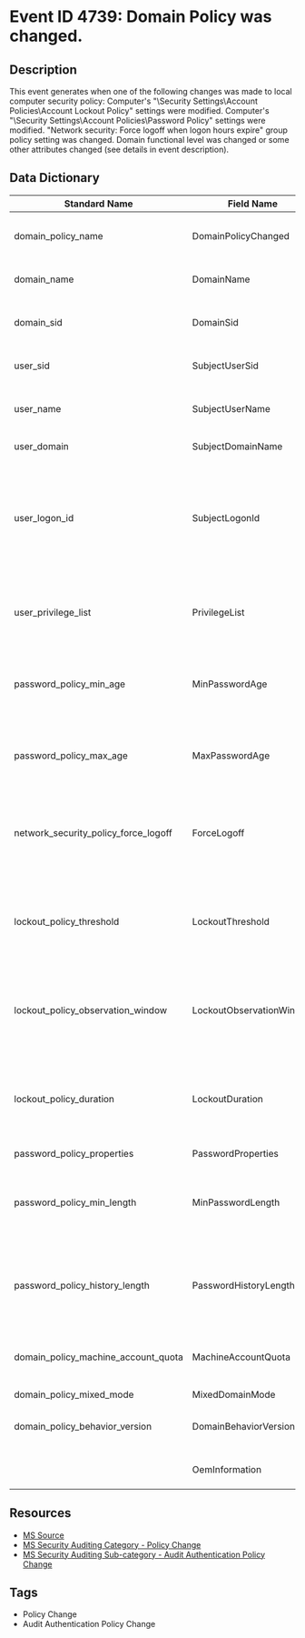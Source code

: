 # Event ID 4739: Domain Policy was changed.

## Description
This event generates when one of the following changes was made to local computer security policy: Computer's "\Security Settings\Account Policies\Account Lockout Policy" settings were modified. Computer's "\Security Settings\Account Policies\Password Policy" settings were modified. "Network security: Force logoff when logon hours expire" group policy setting was changed. Domain functional level was changed or some other attributes changed (see details in event description).

## Data Dictionary
|Standard Name|Field Name|Type|Description|Sample Value|
|---|---|---|---|---|
|domain_policy_name|DomainPolicyChanged|string|the type of change which was made. The format is "policy_name modified".|Password Policy|
|domain_name|DomainName|string|the name of domain for which policy changes were made.|CONTOSO|
|domain_sid|DomainSid|string|the SID of domain for which policy changes were made.|S-1-5-21-3457937927-2839227994-823803824|
|user_sid|SubjectUserSid|string|SID of account that made a change to specific local policy.|S-1-5-18|
|user_name|SubjectUserName|string|the name of the account that made a change to specific local policy.|DC01$|
|user_domain|SubjectDomainName|strng|subject's domain or computer name.|CONTOSO|
|user_logon_id|SubjectLogonId|integer|hexadecimal value that can help you correlate this event with recent events that might contain the same Logon ID, for example, "4624: An account was successfully logged on."|0x3e7|
|user_privilege_list|PrivilegeList|string|the list of user privileges which were used during the operation, for example, SeBackupPrivilege.|-|
|password_policy_min_age|MinPasswordAge|string|"\Security Settings\Account Policies\Password Policy\Minimum password age" group policy. Numeric value.|-|
|password_policy_max_age|MaxPasswordAge|string|"\Security Settings\Account Policies\Password Policy\Maximum password age" group policy. Numeric value.|-|
|network_security_policy_force_logoff|ForceLogoff|string|"\Security Settings\Local Policies\Security Options\Network security: Force logoff when logon hours expire" group policy.|-|
|lockout_policy_threshold|LockoutThreshold|integer|"\Security Settings\Account Policies\Account Lockout Policy\Account lockout threshold" group policy. Numeric value.|-|
|lockout_policy_observation_window|LockoutObservationWindow|integer|"\Security Settings\Account Policies\Account Lockout Policy\Reset account lockout counter after" group policy. Numeric value.|-|
|lockout_policy_duration|LockoutDuration|integer|"\Security Settings\Account Policies\Account Lockout Policy\Account lockout duration" group policy. Numeric value.|-|
|password_policy_properties|PasswordProperties|integer||-|
|password_policy_min_length|MinPasswordLength|integer|"\Security Settings\Account Policies\Password Policy\Minimum password length" group policy. Numeric value.|-|
|password_policy_history_length|PasswordHistoryLength|integer|"\Security Settings\Account Policies\Password Policy\Enforce password history" group policy. Numeric value.|13|
|domain_policy_machine_account_quota|MachineAccountQuota|integer|ms-DS-MachineAccountQuota domain attribute was modified. Numeric value.|-|
|domain_policy_mixed_mode|MixedDomainMode|integer||-|
|domain_policy_behavior_version|DomainBehaviorVersion|integer|msDS-Behavior-Version domain attribute was modified. Numeric value.|-|
||OemInformation|string|not used. present for backward compatibility|-|

## Resources
* [MS Source](https://github.com/MicrosoftDocs/windows-itpro-docs/blob/public/windows/security/threat-protection/auditing/event-4739.md)
* [MS Security Auditing Category - Policy Change](https://docs.microsoft.com/en-us/windows/security/threat-protection/auditing/advanced-security-audit-policy-settings#policy-change)
* [MS Security Auditing Sub-category - Audit Authentication Policy Change](https://github.com/MicrosoftDocs/windows-itpro-docs/tree/master/windows/security/threat-protection/auditing/audit-authentication-policy-change.md)

## Tags
* Policy Change
* Audit Authentication Policy Change